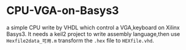 # CPU-VGA-on-Basys3
a simple CPU write by VHDL which control a VGA,keyboard on Xilinx Basys3.
It needs a keil2 project to write assembly language,then use `Hexfile2data_可用.m` transform the `.hex` file to `HEXfile.vhd`.
